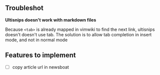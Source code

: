 ## Troubleshot

**Ultisnips doesn't work with markdown files**

Because `<tab>` is already mapped in vimwiki to find the next link, ultisnips 
doesn't doesn't use tab. The solution is to allow tab completion in insert mode, 
and not in normal mode

## Features to implement

- [ ] copy article url in newsboat


